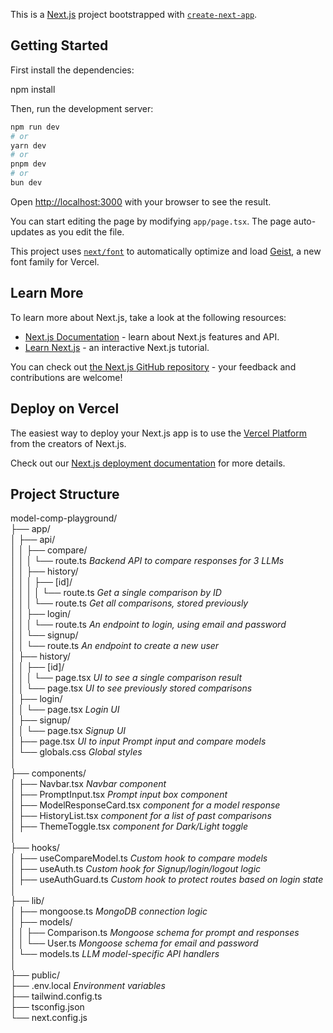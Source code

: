 This is a [Next.js](https://nextjs.org) project bootstrapped with [`create-next-app`](https://nextjs.org/docs/app/api-reference/cli/create-next-app).

## Getting Started

First install the dependencies:

npm install

Then, run the development server:

```bash
npm run dev
# or
yarn dev
# or
pnpm dev
# or
bun dev
```

Open [http://localhost:3000](http://localhost:3000) with your browser to see the result.

You can start editing the page by modifying `app/page.tsx`. The page auto-updates as you edit the file.

This project uses [`next/font`](https://nextjs.org/docs/app/building-your-application/optimizing/fonts) to automatically optimize and load [Geist](https://vercel.com/font), a new font family for Vercel.

## Learn More

To learn more about Next.js, take a look at the following resources:

- [Next.js Documentation](https://nextjs.org/docs) - learn about Next.js features and API.
- [Learn Next.js](https://nextjs.org/learn) - an interactive Next.js tutorial.

You can check out [the Next.js GitHub repository](https://github.com/vercel/next.js) - your feedback and contributions are welcome!

## Deploy on Vercel

The easiest way to deploy your Next.js app is to use the [Vercel Platform](https://vercel.com/new?utm_medium=default-template&filter=next.js&utm_source=create-next-app&utm_campaign=create-next-app-readme) from the creators of Next.js.

Check out our [Next.js deployment documentation](https://nextjs.org/docs/app/building-your-application/deploying) for more details.

## Project Structure

model-comp-playground/     
├── app/      
│ ├── api/     
│ │ ├── compare/     
│ │ │ └── route.ts                   *Backend API to compare responses for 3 LLMs*     
│ │ ├── history/     
│ │ │ ├── [id]/     
│ │ │ │ └── route.ts                   *Get a single comparison by ID*     
│ │ │ └── route.ts                   *Get all comparisons, stored previously*     
│ │ ├── login/     
│ │ │ └── route.ts                   *An endpoint to login, using email and password*     
│ │ └── signup/     
│ │ └── route.ts                   *An endpoint to create a new user*     
│ ├── history/     
│ │ ├── [id]/     
│ │ │ └── page.tsx                   *UI to see a single comparison result*     
│ │ └── page.tsx                   *UI to see previously stored comparisons*     
│ ├── login/     
│ │ └── page.tsx                   *Login UI*     
│ ├── signup/     
│ │ └── page.tsx                   *Signup UI*     
│ ├── page.tsx                   *UI to input Prompt input and compare models*     
│ └── globals.css                   *Global styles*     
│     
├── components/     
│ ├── Navbar.tsx                   *Navbar component*     
│ ├── PromptInput.tsx                   *Prompt input box component*     
│ ├── ModelResponseCard.tsx                   *component for a model response*     
│ ├── HistoryList.tsx                   *component for a list of past comparisons*     
│ ├── ThemeToggle.tsx                   *component for Dark/Light toggle*     
│     
├── hooks/     
│ ├── useCompareModel.ts                   *Custom hook to compare models*     
│ ├── useAuth.ts                   *Custom hook for Signup/login/logout logic*     
│ ├── useAuthGuard.ts                   *Custom hook to protect routes based on login state*     
│     
├── lib/     
│ ├── mongoose.ts                   *MongoDB connection logic*     
│ ├── models/     
│ │ ├── Comparison.ts                   *Mongoose schema for prompt and responses*     
│ │ └── User.ts                   *Mongoose schema for email and password*     
│ └── models.ts                   *LLM model-specific API handlers*     
│     
├── public/       
├── .env.local                   *Environment variables*     
├── tailwind.config.ts       
├── tsconfig.json       
└── next.config.js     
